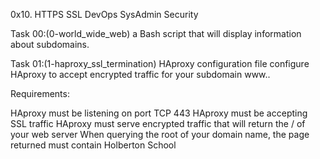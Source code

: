 0x10. HTTPS SSL
DevOps SysAdmin Security


Task 00:(0-world_wide_web)
a Bash script that will display information about subdomains.

Task 01:(1-haproxy_ssl_termination)
HAproxy configuration file
configure HAproxy to accept encrypted traffic for your subdomain www..

Requirements:

HAproxy must be listening on port TCP 443
HAproxy must be accepting SSL traffic
HAproxy must serve encrypted traffic that will return the / of your web server
When querying the root of your domain name, the page returned must contain Holberton School
